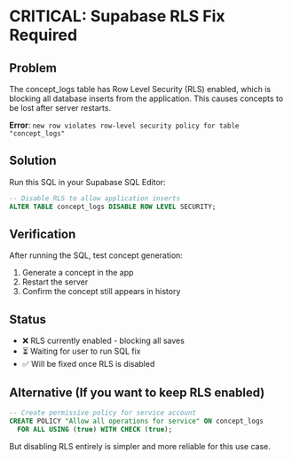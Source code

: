 # CRITICAL: Supabase RLS Fix Required

## Problem
The concept_logs table has Row Level Security (RLS) enabled, which is blocking all database inserts from the application. This causes concepts to be lost after server restarts.

**Error**: `new row violates row-level security policy for table "concept_logs"`

## Solution
Run this SQL in your Supabase SQL Editor:

```sql
-- Disable RLS to allow application inserts
ALTER TABLE concept_logs DISABLE ROW LEVEL SECURITY;
```

## Verification
After running the SQL, test concept generation:

1. Generate a concept in the app
2. Restart the server 
3. Confirm the concept still appears in history

## Status
- ❌ RLS currently enabled - blocking all saves
- ⏳ Waiting for user to run SQL fix
- ✅ Will be fixed once RLS is disabled

## Alternative (If you want to keep RLS enabled)
```sql
-- Create permissive policy for service account
CREATE POLICY "Allow all operations for service" ON concept_logs
  FOR ALL USING (true) WITH CHECK (true);
```

But disabling RLS entirely is simpler and more reliable for this use case.